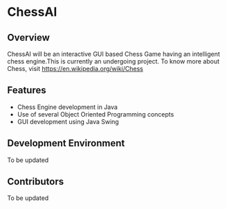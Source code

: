 # ChessAI

## Overview

ChessAI will be an interactive GUI based Chess Game having an intelligent chess engine.This is currently an undergoing project. To know more about Chess, visit https://en.wikipedia.org/wiki/Chess 

## Features 

- Chess Engine development in Java
- Use of several Object Oriented Programming concepts
- GUI development using Java Swing

## Development Environment

To be updated 

## Contributors

To be updated 
